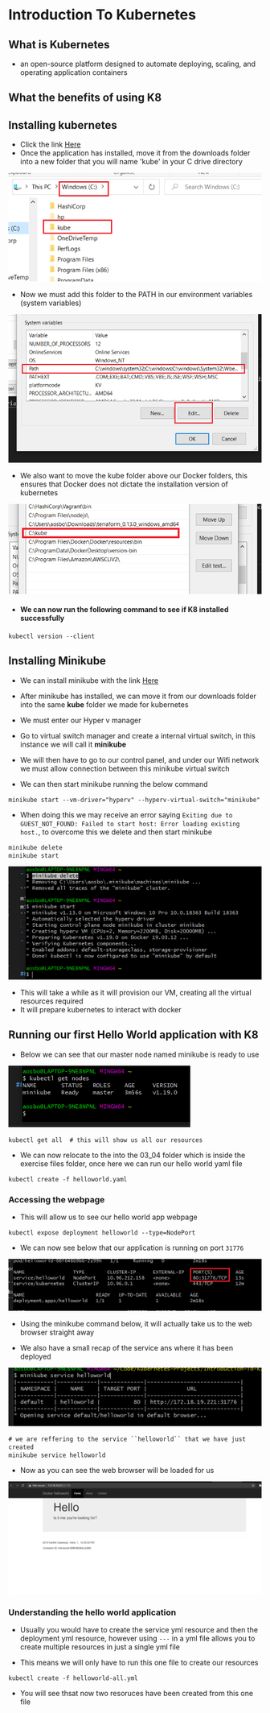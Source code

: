 # Introduction To Kubernetes

## What is Kubernetes

- an open-source platform designed to automate deploying, scaling, and operating application containers


## What the benefits of using K8




## Installing kubernetes

- Click the link [Here](https://storage.googleapis.com/kubernetes-release/release/v1.19.0/bin/windows/amd64/kubectl.exe)
- Once the application has installed, move it from the downloads folder into a new folder that you will name 'kube' in your C drive directory

![](/images/Kube-folder.png)

- Now we must add this folder to the PATH in our environment variables (system variables)


![](/images/Edit-Path.png)


- We also want to move the kube folder above our Docker folders, this ensures that Docker does not dictate the installation version of kubernetes


![](/images/Kube-env-variable.png)

- #### We can now run the following command to see if K8 installed successfully

```
kubectl version --client
```

## Installing Minikube


- We can install minikube with the link [Here](https://github.com/kubernetes/minikube/releases/download/v1.13.0/minikube-windows-amd64.exe)

- After minikube has installed, we can move it from our downloads folder into the same **kube** folder we made for kubernetes

- We must enter our Hyper v manager
- Go to virtual switch manager and create a internal virtual switch, in this instance we will call it **minikube**
- We will then have to go to our control panel, and under our Wifi network we must allow connection between this minikube virtual switch


- We can then start minikube running the below command

```
minikube start --vm-driver="hyperv" --hyperv-virtual-switch="minikube"
```

- When doing this we may receive an error saying ``Exiting due to GUEST_NOT_FOUND: Failed to start host: Error loading existing host.``, to overcome this we delete and then start minikube

```
minikube delete
minikube start
```

![](/images/minikube-start.png)

- This will take a while as it will provision our VM, creating all the virtual resources required
- It will prepare  kubernetes to interact with docker



## Running our first Hello World application with K8

- Below we can see that our master node named minikube is ready to use

![](/images/kubectl-get-nodes.png)


```
kubectl get all  # this will show us all our resources
```

- We can now relocate to the into the 03_04 folder which is inside the exercise files folder,
once here we can run our hello world yaml file

```
kubectl create -f helloworld.yaml
```

### Accessing the webpage

- This will allow us to see our hello world app webpage

```
kubectl expose deployment helloworld --type=NodePort
```
- We can now see below that our application is running on port ``31776``

![](/images/running-app-on-port.png)

- Using the minikube command below, it will actually take us to the web browser straight away

- We also have a small recap of the service ans where it has been deployed

![](/images/Recap-of-deploy.png)


```
# we are reffering to the service ``helloworld`` that we have just created
minikube service helloworld
```

- Now as you can see the web browser will be loaded for us

![](/images/Web-browser-loaded.png)


### Understanding the hello world application

- Usually you would have to create the service yml resource and then the deployment yml resource, however using `---` in a yml file
allows you to create multiple resources in just a single yml file

- This means we will only have to run this one file to create our resources

```
kubectl create -f helloworld-all.yml
```
- You will see thsat now two resoruces have been created from this one file